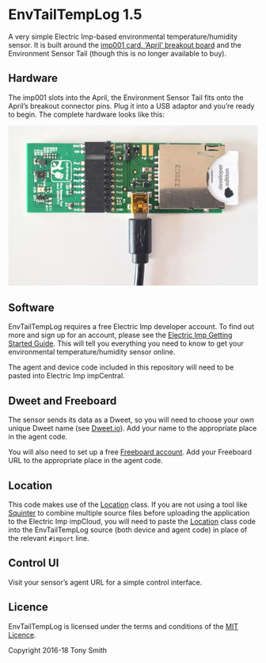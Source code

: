 # EnvTailTempLog 1.5 #

A very simple Electric Imp-based environmental temperature/humidity sensor. It is built around the [imp001 card, ‘April’ breakout board](https://developer.electricimp.com/gettingstarted/devkits) and the Environment Sensor Tail (though this is no longer available to buy).

## Hardware ##

The imp001 slots into the April, the Environment Sensor Tail fits onto the April’s breakout connector pins. Plug it into a USB adaptor and you’re ready to begin. The complete hardware looks like this:

![Hardware](images/hardware.jpg)

## Software ##

EnvTailTempLog requires a free Electric Imp developer account. To find out more and sign up for an account, please see the [Electric Imp Getting Started Guide](https://developer.electricimp.com/gettingstarted). This will tell you everything you need to know to get your environmental temperature/humidity sensor online.

The agent and device code included in this repository will need to be pasted into Electric Imp impCentral.

## Dweet and Freeboard ##

The sensor sends its data as a Dweet, so you will need to choose your own unique Dweet name (see [Dweet.io](https://dweet.io/play/)). Add your name to the appropriate place in the agent code.

You will also need to set up a free [Freeboard account](https://freeboard.io/signup). Add your Freeboard URL to the appropriate place in the agent code.

## Location ##

This code makes use of the [Location](https://github.com/smittytone/Location) class. If you are not using a tool like [Squinter](https://smittytone.github.io/squinter/version2/index.html) to combine multiple source files before uploading the application to the Electric Imp impCloud, you will need to paste the [Location](https://github.com/smittytone/Location) class code into the EnvTailTempLog source (both device and agent code) in place of the relevant `#import` line.

## Control UI ##

Visit your sensor’s agent URL for a simple control interface.

## Licence ##

EnvTailTempLog is licensed under the terms and conditions of the [MIT Licence](./LICENSE).

Copyright 2016-18 Tony Smith
